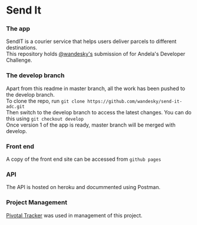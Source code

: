 # Send It
### The app
SendIT is a courier service that helps users deliver parcels to different destinations.   
This repository holds [@wandesky's](https://github.com/wandesky) submission of for Andela's Developer Challenge.  
### The develop branch
Apart from this readme in master branch, all the work has been pushed to the develop branch.  
To clone the repo, run `git clone https://github.com/wandesky/send-it-adc.git`  
Then switch to the develop branch to access the latest changes. You can do this using `git checkout develop`  
Once version 1 of the app is ready, master branch will be merged with develop.  
### Front end
A copy of the front end site can be accessed from `github pages`
### API
The API is hosted on heroku and docummented using Postman.
### Project Management
[Pivotal Tracker](https://www.pivotaltracker.com/n/projects/2224104) was used in management of this project.